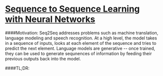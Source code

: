 [Sequence to Sequence Learning with Neural Networks](https://arxiv.org/abs/1409.3215)
=================================================
####Motivation:
Seq2Seq addresses problems such as machine translation, language modeling and speech recognition. At a high level, the model takes in a sequence of inputs, looks at each element of the sequence and tries to predict the next element. Language models are generative -- once trained, they can be used to generate sequnences of information by feeding their previous outputs back into the model.

####TL;DR:
